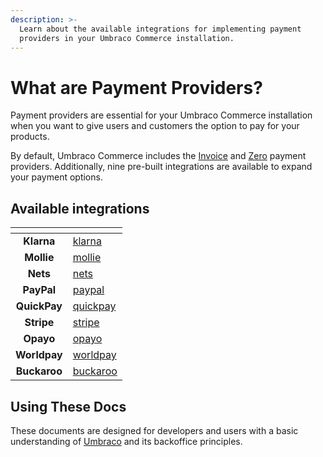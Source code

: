 ```yaml
---
description: >-
  Learn about the available integrations for implementing payment
  providers in your Umbraco Commerce installation.
---
```


# What are Payment Providers?

Payment providers are essential for your Umbraco Commerce installation when you want to give users and customers the option to pay for your products.

By default, Umbraco Commerce includes the [Invoice](invoicing/) and [Zero](zero/) payment providers. Additionally, nine pre-built integrations are available to expand your payment options.

## Available integrations

<table data-view="cards"><thead><tr><th align="center"></th><th data-hidden data-card-target data-type="content-ref"></th></tr></thead><tbody><tr><td align="center"><strong>Klarna</strong></td><td><a href="klarna/">klarna</a></td></tr><tr><td align="center"><strong>Mollie</strong></td><td><a href="mollie/">mollie</a></td></tr><tr><td align="center"><strong>Nets</strong></td><td><a href="nets/">nets</a></td></tr><tr><td align="center"><strong>PayPal</strong></td><td><a href="paypal/">paypal</a></td></tr><tr><td align="center"><strong>QuickPay</strong></td><td><a href="quickpay/">quickpay</a></td></tr><tr><td align="center"><strong>Stripe</strong></td><td><a href="stripe/">stripe</a></td></tr><tr><td align="center"><strong>Opayo</strong></td><td><a href="opayo/">opayo</a></td></tr><tr><td align="center"><strong>Worldpay</strong></td><td><a href="worldpay/">worldpay</a></td></tr><tr><td align="center"><strong>Buckaroo</strong></td><td><a href="buckaroo/">buckaroo</a></td></tr></tbody></table>

## Using These Docs

These documents are designed for developers and users with a basic understanding of [Umbraco](https://umbraco.com) and its backoffice principles.
